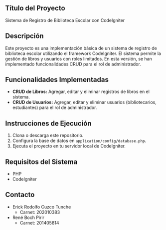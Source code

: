 ## Título del Proyecto
Sistema de Registro de Biblioteca Escolar con CodeIgniter

## Descripción
Este proyecto es una implementación básica de un sistema de registro de biblioteca escolar utilizando el framework CodeIgniter. El sistema permite la gestión de libros y usuarios con roles limitados. En esta versión, se han implementado funcionalidades CRUD para el rol de administrador.

## Funcionalidades Implementadas
- **CRUD de Libros:** Agregar, editar y eliminar registros de libros en el sistema.
- **CRUD de Usuarios:** Agregar, editar y eliminar usuarios (bibliotecarios, estudiantes) para el rol de administrador.

## Instrucciones de Ejecución
1. Clona o descarga este repositorio.
2. Configura la base de datos en `application/config/database.php`.
3. Ejecuta el proyecto en tu servidor local de CodeIgniter.

## Requisitos del Sistema
- PHP
- CodeIgniter


## Contacto
- Erick Rodolfo Cuzco Tunche
  - Carnet: 202010383
- René Boch Pirir
  - Carnet: 201405814